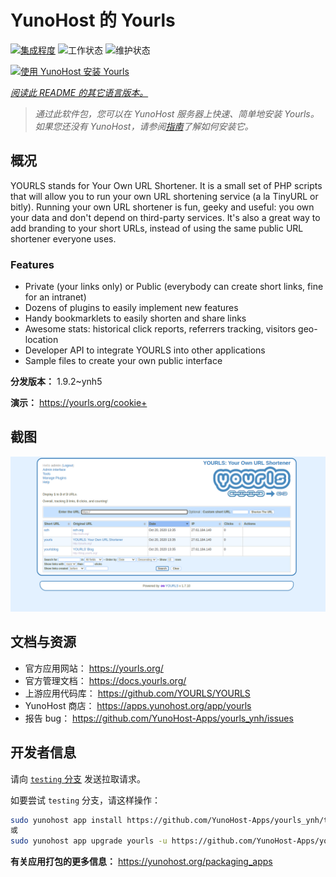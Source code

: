 <!--
注意：此 README 由 <https://github.com/YunoHost/apps/tree/master/tools/readme_generator> 自动生成
请勿手动编辑。
-->

# YunoHost 的 Yourls

[![集成程度](https://dash.yunohost.org/integration/yourls.svg)](https://dash.yunohost.org/appci/app/yourls) ![工作状态](https://ci-apps.yunohost.org/ci/badges/yourls.status.svg) ![维护状态](https://ci-apps.yunohost.org/ci/badges/yourls.maintain.svg)

[![使用 YunoHost 安装 Yourls](https://install-app.yunohost.org/install-with-yunohost.svg)](https://install-app.yunohost.org/?app=yourls)

*[阅读此 README 的其它语言版本。](./ALL_README.md)*

> *通过此软件包，您可以在 YunoHost 服务器上快速、简单地安装 Yourls。*  
> *如果您还没有 YunoHost，请参阅[指南](https://yunohost.org/install)了解如何安装它。*

## 概况

YOURLS stands for Your Own URL Shortener. It is a small set of PHP scripts that will allow you to run your own URL shortening service (a la TinyURL or bitly).
Running your own URL shortener is fun, geeky and useful: you own your data and don't depend on third-party services. It's also a great way to add branding to your short URLs, instead of using the same public URL shortener everyone uses.

### Features

- Private (your links only) or Public (everybody can create short links, fine for an intranet)
- Dozens of plugins to easily implement new features
- Handy bookmarklets to easily shorten and share links
- Awesome stats: historical click reports, referrers tracking, visitors geo-location
- Developer API to integrate YOURLS into other applications
- Sample files to create your own public interface


**分发版本：** 1.9.2~ynh5

**演示：** <https://yourls.org/cookie+>

## 截图

![Yourls 的截图](./doc/screenshots/p4.png)

## 文档与资源

- 官方应用网站： <https://yourls.org/>
- 官方管理文档： <https://docs.yourls.org/>
- 上游应用代码库： <https://github.com/YOURLS/YOURLS>
- YunoHost 商店： <https://apps.yunohost.org/app/yourls>
- 报告 bug： <https://github.com/YunoHost-Apps/yourls_ynh/issues>

## 开发者信息

请向 [`testing` 分支](https://github.com/YunoHost-Apps/yourls_ynh/tree/testing) 发送拉取请求。

如要尝试 `testing` 分支，请这样操作：

```bash
sudo yunohost app install https://github.com/YunoHost-Apps/yourls_ynh/tree/testing --debug
或
sudo yunohost app upgrade yourls -u https://github.com/YunoHost-Apps/yourls_ynh/tree/testing --debug
```

**有关应用打包的更多信息：** <https://yunohost.org/packaging_apps>
